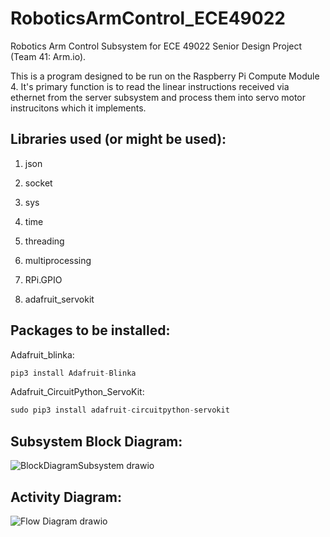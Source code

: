 # RoboticsArmControl_ECE49022
Robotics Arm Control Subsystem for ECE 49022 Senior Design Project (Team 41: Arm.io).

This is a program designed to be run on the Raspberry Pi Compute Module 4. It's primary function is to read the linear instructions received via ethernet from the server subsystem and process them into servo motor instrucitons which it implements. 

## Libraries used (or might be used):

1. json

2. socket

3. sys

4. time

5. threading

6. multiprocessing

7. RPi.GPIO

8. adafruit_servokit

## Packages to be installed:

Adafruit_blinka:
```python 
pip3 install Adafruit-Blinka
```

Adafruit_CircuitPython_ServoKit:
```python
sudo pip3 install adafruit-circuitpython-servokit
```


## Subsystem Block Diagram:

![BlockDiagramSubsystem drawio](https://user-images.githubusercontent.com/59933881/193178337-dd1214cc-b7f7-468e-979d-b1f820d30df3.png)

## Activity Diagram:

![Flow Diagram drawio](https://user-images.githubusercontent.com/59933881/193178313-dabad1da-87b2-4191-9aba-19034b65fe55.png)
